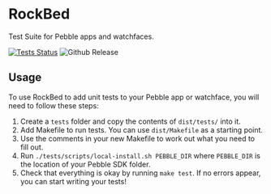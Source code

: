 # RockBed

Test Suite for Pebble apps and watchfaces.

[![Tests Status](https://img.shields.io/travis/smallstoneapps/rockbed.svg?style=flat-square&label=tests)][travis] ![Github Release](https://img.shields.io/github/release/smallstoneapps/rockbed.svg?style=flat-square)

## Usage

To use RockBed to add unit tests to your Pebble app or watchface, you will need
to follow these steps:

1. Create a `tests` folder and copy the contents of `dist/tests/` into it.
2. Add Makefile to run tests. You can use `dist/Makefile` as a starting point.
3. Use the comments in your new Makefile to work out what you need to fill out.
4. Run `./tests/scripts/local-install.sh PEBBLE_DIR` where `PEBBLE_DIR` is the location of your Pebble SDK folder.
5. Check that everything is okay by running `make test`. If no errors appear, you can start writing your tests!

[travis]: https://travis-ci.org/smallstoneapps/rockbed/
